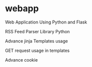 # webapp
Web Application Using Python and Flask

RSS Feed Parser Library Python

Advance jinja Templates usage

GET request usage in templates

Advance cookie
